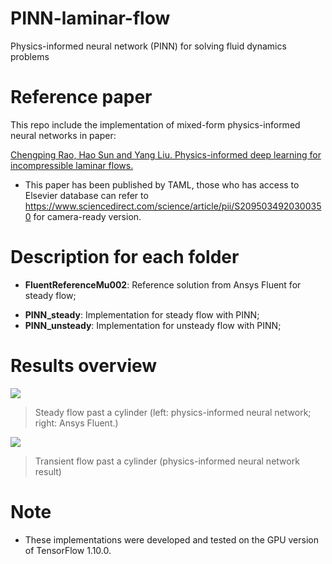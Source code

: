 # PINN-laminar-flow
Physics-informed neural network (PINN) for solving fluid dynamics problems

# Reference paper
This repo include the implementation of mixed-form physics-informed neural networks in paper: 

[Chengping Rao, Hao Sun and Yang Liu. Physics-informed deep learning for incompressible laminar flows.](https://arxiv.org/abs/2002.10558)

- This paper has been published by TAML, those who has access to Elsevier database can refer to https://www.sciencedirect.com/science/article/pii/S2095034920300350 for camera-ready version. 

# Description for each folder
- **FluentReferenceMu002**: Reference solution from Ansys Fluent for steady flow;
<!--- - **FluentReferenceUnsteady**: Reference solution from Ansys Fluent for unsteady flow; --->
- **PINN_steady**: Implementation for steady flow with PINN;
- **PINN_unsteady**: Implementation for unsteady flow with PINN;

# Results overview

![](https://github.com/Raocp/PINN-laminar-flow/blob/master/PINN_steady/uvp.png)

> Steady flow past a cylinder (left: physics-informed neural network; right: Ansys Fluent.)


![](https://github.com/Raocp/PINN-laminar-flow/blob/master/PINN_unsteady/uvp_animation.gif)

> Transient flow past a cylinder (physics-informed neural network result)

# Note
- These implementations were developed and tested on the GPU version of TensorFlow 1.10.0. 
